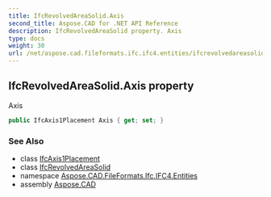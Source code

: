 ```yaml
---
title: IfcRevolvedAreaSolid.Axis
second_title: Aspose.CAD for .NET API Reference
description: IfcRevolvedAreaSolid property. Axis
type: docs
weight: 30
url: /net/aspose.cad.fileformats.ifc.ifc4.entities/ifcrevolvedareasolid/axis/
---
```

## IfcRevolvedAreaSolid.Axis property

Axis

```csharp
public IfcAxis1Placement Axis { get; set; }
```

### See Also

* class [IfcAxis1Placement](../../ifcaxis1placement/)
* class [IfcRevolvedAreaSolid](../)
* namespace [Aspose.CAD.FileFormats.Ifc.IFC4.Entities](../../ifcrevolvedareasolid/)
* assembly [Aspose.CAD](../../../)


